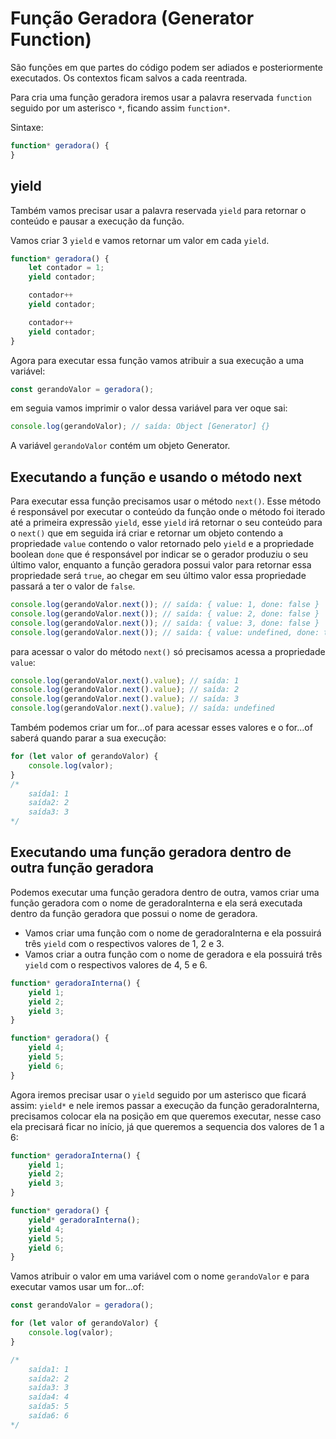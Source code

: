 # Função Geradora (Generator Function)

São funções em que partes do código podem ser adiados e posteriormente executados. Os contextos ficam salvos a cada reentrada.

Para cria uma função geradora iremos usar a palavra reservada `function` seguido por um asterisco `*`, ficando assim `function*`.

Sintaxe:

```js
function* geradora() {
}
```

## yield

Também vamos precisar usar a palavra reservada `yield` para retornar o conteúdo e pausar a execução da função.

Vamos criar 3 `yield` e vamos retornar um valor em cada `yield`.

```js
function* geradora() {
    let contador = 1;
    yield contador;

    contador++
    yield contador;

    contador++
    yield contador;
}
```

Agora para executar essa função vamos atribuir a sua execução a uma variável:

```js
const gerandoValor = geradora();
```

em seguia vamos imprimir o valor dessa variável para ver oque sai:

```js
console.log(gerandoValor); // saída: Object [Generator] {}
```

A variável `gerandoValor` contém um objeto Generator.

## Executando a função e usando o método next

Para executar essa função precisamos usar o método `next()`. Esse método é responsável por executar o conteúdo da função onde o método foi iterado até a primeira expressão `yield`, esse `yield` irá retornar o seu conteúdo para o `next()` que em seguida irá criar e retornar um objeto contendo a propriedade `value` contendo o valor retornado pelo `yield` e a propriedade boolean `done` que é responsável por indicar se o gerador produziu o seu último valor, enquanto a função geradora possui valor para retornar essa propriedade será `true`, ao chegar em seu último valor essa propriedade passará a ter o valor de `false`.

```js
console.log(gerandoValor.next()); // saída: { value: 1, done: false }
console.log(gerandoValor.next()); // saída: { value: 2, done: false }
console.log(gerandoValor.next()); // saída: { value: 3, done: false }
console.log(gerandoValor.next()); // saída: { value: undefined, done: true }
```

para acessar o valor do método `next()` só precisamos acessa a propriedade `value`:

```js
console.log(gerandoValor.next().value); // saída: 1
console.log(gerandoValor.next().value); // saída: 2
console.log(gerandoValor.next().value); // saída: 3
console.log(gerandoValor.next().value); // saída: undefined
```

Também podemos criar um for...of para acessar esses valores e o for...of saberá quando parar a sua execução:

```js
for (let valor of gerandoValor) {
    console.log(valor);
}
/* 
    saída1: 1
    saída2: 2
    saída3: 3
*/
```

## Executando uma função geradora dentro de outra função geradora

Podemos executar uma função geradora dentro de outra, vamos criar uma função geradora com o nome de geradoraInterna e ela será executada dentro da função geradora que possui o nome de geradora.

* Vamos criar uma função com o nome de geradoraInterna e ela possuirá três `yield` com o respectivos valores de 1, 2 e 3.
* Vamos criar a outra função com o nome de geradora e ela possuirá três `yield` com o respectivos valores de 4, 5 e 6.

```js
function* geradoraInterna() {
    yield 1;
    yield 2;
    yield 3;
}

function* geradora() {
    yield 4;
    yield 5;
    yield 6;
}
```

Agora iremos precisar usar o `yield` seguido por um asterisco que ficará assim: `yield*` e nele iremos passar a execução da função geradoraInterna, precisamos colocar ela na posição em que queremos executar, nesse caso ela precisará ficar no início, já que queremos a sequencia dos valores de 1 a 6:

```js
function* geradoraInterna() {
    yield 1;
    yield 2;
    yield 3;
}

function* geradora() {
    yield* geradoraInterna();
    yield 4;
    yield 5;
    yield 6;
}
```

Vamos atribuir o valor em uma variável com o nome `gerandoValor` e para executar vamos usar um for...of:

```js
const gerandoValor = geradora();

for (let valor of gerandoValor) {
    console.log(valor);
}

/* 
    saída1: 1
    saída2: 2
    saída3: 3
    saída4: 4
    saída5: 5
    saída6: 6
*/
```
